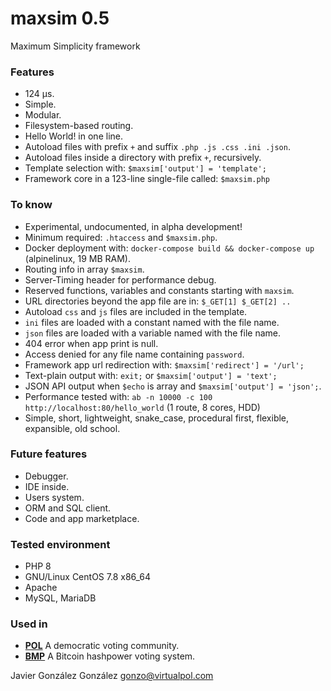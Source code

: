 # maxsim 0.5

Maximum Simplicity framework

### Features
* 124 µs.
* Simple.
* Modular.
* Filesystem-based routing.
* Hello World! in one line.
* Autoload files with prefix `+` and suffix `.php .js .css .ini .json`.
* Autoload files inside a directory with prefix `+`, recursively.
* Template selection with: `$maxsim['output'] = 'template';`
* Framework core in a 123-line single-file called: `$maxsim.php`


### To know
* Experimental, undocumented, in alpha development!
* Minimum required: `.htaccess` and `$maxsim.php`.
* Docker deployment with: `docker-compose build && docker-compose up` (alpinelinux, 19 MB RAM).
* Routing info in array `$maxsim`.
* Server-Timing header for performance debug.
* Reserved functions, variables and constants starting with `maxsim`.
* URL directories beyond the app file are in: `$_GET[1] $_GET[2] ..`
* Autoload `css` and `js` files are included in the template.
* `ini` files are loaded with a constant named with the file name.
* `json` files are loaded with a variable named with the file name.
* 404 error when app print is null.
* Access denied for any file name containing `password`.
* Framework app url redirection with: `$maxsim['redirect'] = '/url';`
* Text-plain output with: `exit;` or `$maxsim['output'] = 'text';`
* JSON API output when `$echo` is array and `$maxsim['output'] = 'json';`.
* Performance tested with: `ab -n 10000 -c 100 http://localhost:80/hello_world` (1 route, 8 cores, HDD)
* Simple, short, lightweight, snake_case, procedural first, flexible, expansible, old school.


### Future features
* Debugger.
* IDE inside.
* Users system.
* ORM and SQL client.
* Code and app marketplace.


### Tested environment
* PHP 8
* GNU/Linux CentOS 7.8 x86_64
* Apache
* MySQL, MariaDB

### Used in
- **[POL](https://github.com/JavierGonzalez/POL)** A democratic voting community.
- **[BMP](https://github.com/JavierGonzalez/BMP)** A Bitcoin hashpower voting system.

Javier González González <gonzo@virtualpol.com>